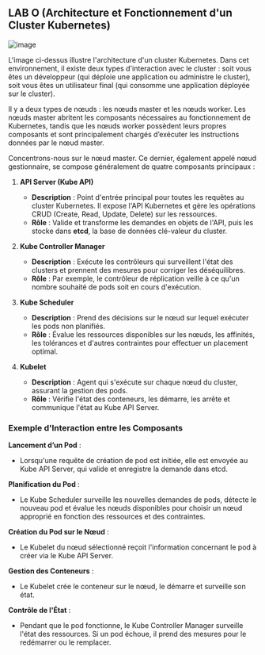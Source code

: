 ## LAB O (Architecture et Fonctionnement d'un Cluster Kubernetes)
![image](https://github.com/user-attachments/assets/d6cabbf4-5fe5-4852-b66d-3e0e98252866)

L'image ci-dessus illustre l'architecture d'un cluster Kubernetes. Dans cet environnement, il existe deux types d'interaction avec le cluster : soit vous êtes un développeur (qui déploie une application ou administre le cluster), soit vous êtes un utilisateur final (qui consomme une application déployée sur le cluster).

Il y a deux types de nœuds : les nœuds master et les nœuds worker. Les nœuds master abritent les composants nécessaires au fonctionnement de Kubernetes, tandis que les nœuds worker possèdent leurs propres composants et sont principalement chargés d’exécuter les instructions données par le nœud master.

Concentrons-nous sur le nœud master. Ce dernier, également appelé nœud gestionnaire, se compose généralement de quatre composants principaux :

1. **API Server (Kube API)**
   - **Description** : Point d'entrée principal pour toutes les requêtes au cluster Kubernetes. Il expose l'API Kubernetes et gère les opérations CRUD (Create, Read, Update, Delete) sur les ressources.
   - **Rôle** : Valide et transforme les demandes en objets de l'API, puis les stocke dans **etcd**, la base de données clé-valeur du cluster.

2. **Kube Controller Manager**
   - **Description** : Exécute les contrôleurs qui surveillent l'état des clusters et prennent des mesures pour corriger les déséquilibres.
   - **Rôle** : Par exemple, le contrôleur de réplication veille à ce qu'un nombre souhaité de pods soit en cours d'exécution.

3. **Kube Scheduler**
   - **Description** : Prend des décisions sur le nœud sur lequel exécuter les pods non planifiés.
   - **Rôle** : Évalue les ressources disponibles sur les nœuds, les affinités, les tolérances et d'autres contraintes pour effectuer un placement optimal.

4. **Kubelet**
   - **Description** : Agent qui s'exécute sur chaque nœud du cluster, assurant la gestion des pods.
   - **Rôle** : Vérifie l'état des conteneurs, les démarre, les arrête et communique l'état au Kube API Server.

### Exemple d'Interaction entre les Composants

**Lancement d’un Pod** :
- Lorsqu'une requête de création de pod est initiée, elle est envoyée au Kube API Server, qui valide et enregistre la demande dans etcd.

**Planification du Pod** :
- Le Kube Scheduler surveille les nouvelles demandes de pods, détecte le nouveau pod et évalue les nœuds disponibles pour choisir un nœud approprié en fonction des ressources et des contraintes.

**Création du Pod sur le Nœud** :
- Le Kubelet du nœud sélectionné reçoit l'information concernant le pod à créer via le Kube API Server.

**Gestion des Conteneurs** :
- Le Kubelet crée le conteneur sur le nœud, le démarre et surveille son état.

**Contrôle de l'État** :
- Pendant que le pod fonctionne, le Kube Controller Manager surveille l'état des ressources. Si un pod échoue, il prend des mesures pour le redémarrer ou le remplacer.
